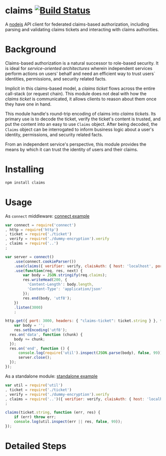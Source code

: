 claims [![Build Status](https://travis-ci.org/netsteps/claims.png?branch=master)](http://travis-ci.org/netsteps/claims)
======

A [nodejs](http://nodejs.org/) API client for federated claims-based authorization, including parsing and validating claims tickets and interacting with claims authorities.

# Background

Claims-based authorization is a natural successor to role-based security. It is ideal for _service-oriented architectures_ wherein independent services perform actions on users' behalf and need an efficient way to trust users` identities, permissions, and security related facts.

Implicit in this claims-based model, a _claims ticket_ flows across the entire call-stack (or request chain). This module does not deal with how the _claims ticket_ is communicated, it allows clients to reason about them once they have one in hand.

This module handle's round-trip encoding of claims into _claims tickets_. Its primary use is to decode the ticket, verify the ticket's content is trusted, and put the content into an easy to use `Claims` object. After being decoded, the `Claims` object can be interrogated to inform business logic about a user's identity, permissions, and security related facts.

From an independent service's perspective, this module provides the means by which it can trust the identity of users and their claims.

# Installing

```bash
npm install claims
```

# Usage

As `connect` middleware: [connect example](http://github.com/netsteps/claims/blob/master/examples/connect-integration.js)
```javascript
var connect = require('connect')
, http = require('http')
, ticket = require('./ticket')
, verify = require('./dummy-encryption').verify
, claims = require('..')
;

var server = connect()
	.use(connect.cookieParser())
	.use(claims({ verifier: verify, claisAuth: { host: 'localhost', port: 8000 } }))
	.use(function(req, res, next) {
		var body = JSON.stringify(req.claims);
		res.writeHead(200, {
		  'Content-Length': body.length,
		  'Content-Type': 'application/json'
		});
		res.end(body, 'utf8');
	})
	.listen(3000)
	;

http.get({ port: 3000, headers: { "claims-ticket": ticket.string } }, function(res) {
	var body = '';
	res.setEncoding('utf8');
  res.on('data', function (chunk) {
    body += chunk;
  });
  res.on('end', function () {
	  console.log(require('util').inspect(JSON.parse(body), false, 99));
	  server.close();
  });
});
```

As a standalone module: [standalone example](http://github.com/netsteps/claims/blob/master/examples/standalone-claims-parsing.js)
```javascript
var util = require('util')
, ticket = require('./ticket')
, verify = require('./dummy-encryption').verify
, claims = require('..')({ verifier: verify, claisAuth: { host: 'localhost', port: 8000 } })
;

claims(ticket.string, function (err, res) {
	if (err) throw err;
	console.log(util.inspect(err || res, false, 99));
});
```

# Detailed Steps

